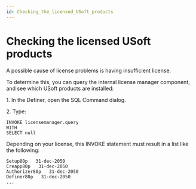 ```yaml
---
id: Checking_the_licensed_USoft_products
---
```


# Checking the licensed USoft products

A possible cause of license problems is having insufficient license.

To determine this, you can query the internal license manager component, and see which USoft products are installed:

1. In the Definer, open the SQL Command dialog.

2. Type:

```
INVOKE licensemanager.query
WITH
SELECT null

```

Depending on your license, this INVOKE statement must result in a list like the following:

```
Setup80p   31-dec-2050
Creapp80p   31-dec-2050
Authorizer80p   31-dec-2050
Definer80p   31-dec-2050
...

```